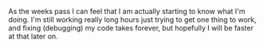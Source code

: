 As the weeks pass I can feel that I am actually starting to know what I'm doing. I'm still working really long hours just trying to get one thing to work, and fixing (debugging) my code takes forever, but hopefully I will be faster at that later on.
